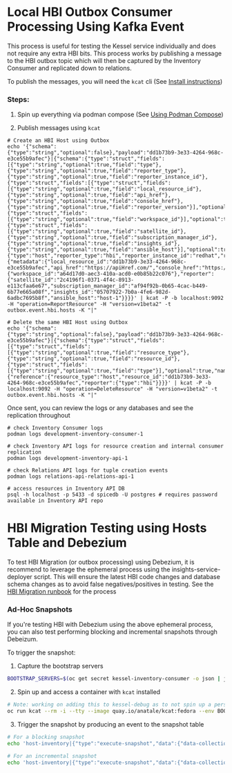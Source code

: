 # Local HBI Outbox Consumer Processing Using Kafka Event

This process is useful for testing the Kessel service individually and does not require any extra HBI bits. This process works by publishing a message to the HBI outbox topic which will then be captured by the Inventory Consumer and replicated down to relations.

To publish the messages, you will need the `kcat` cli (See [Install instructions](https://github.com/edenhill/kcat?tab=readme-ov-file#install))

### Steps:

1. Spin up everything via podman compose (See [Using Podman Compose](../../README.md#using-podman-compose-recommended))

2. Publish messages using `kcat`

```shell
# Create an HBI Host using Outbox
echo '{"schema":{"type":"string","optional":false},"payload":"dd1b73b9-3e33-4264-968c-e3ce55b9afec"}|{"schema":{"type":"struct","fields":[{"type":"string","optional":true,"field":"type"},{"type":"string","optional":true,"field":"reporter_type"},{"type":"string","optional":true,"field":"reporter_instance_id"},{"type":"struct","fields":[{"type":"struct","fields":[{"type":"string","optional":true,"field":"local_resource_id"},{"type":"string","optional":true,"field":"api_href"},{"type":"string","optional":true,"field":"console_href"},{"type":"string","optional":true,"field":"reporter_version"}],"optional":true,"name":"metadata"},{"type":"struct","fields":[{"type":"string","optional":true,"field":"workspace_id"}],"optional":true,"name":"common"},{"type":"struct","fields":[{"type":"string","optional":true,"field":"satellite_id"},{"type":"string","optional":true,"field":"subscription_manager_id"},{"type":"string","optional":true,"field":"insights_id"},{"type":"string","optional":true,"field":"ansible_host"}],"optional":true,"name":"reporter"}],"optional":true,"name":"representations"}],"optional":true,"name":"payload"},"payload":{"type":"host","reporter_type":"hbi","reporter_instance_id":"redhat","representations":{"metadata":{"local_resource_id":"dd1b73b9-3e33-4264-968c-e3ce55b9afec","api_href":"https://apiHref.com/","console_href":"https://www.console.com/","reporter_version":"2.7.16"},"common":{"workspace_id":"a64d17d0-aec3-410a-acd0-e0b85b22c076"},"reporter":{"satellite_id":"2c4196f1-0371-4f4c-8913-e113cfaa6e67","subscription_manager_id":"af94f92b-0b65-4cac-b449-6b77e665a08f","insights_id":"05707922-7b0a-4fe6-982d-6adbc7695b8f","ansible_host":"host-1"}}}}' | kcat -P -b localhost:9092 -H "operation=ReportResource" -H "version=v1beta2" -t outbox.event.hbi.hosts -K "|"

# Delete the same HBI Host using Outbox
echo '{"schema":{"type":"string","optional":false},"payload":"dd1b73b9-3e33-4264-968c-e3ce55b9afec"}|{"schema":{"type":"struct","fields":[{"type":"struct","fields":[{"type":"string","optional":true,"field":"resource_type"},{"type":"string","optional":true,"field":"resource_id"},{"type":"struct","fields":[{"type":"string","optional":true,"field":"type"}],"optional":true,"name":"reporter"}],"optional":true,"name":"reference"}],"optional":true,"name":"payload"},"payload":{"reference":{"resource_type":"host","resource_id":"dd1b73b9-3e33-4264-968c-e3ce55b9afec","reporter":{"type":"hbi"}}}}' | kcat -P -b localhost:9092 -H "operation=DeleteResource" -H "version=v1beta2" -t outbox.event.hbi.hosts -K "|"
```

Once sent, you can review the logs or any databases and see the replication throughout

```shell
# check Inventory Consumer logs
podman logs development-inventory-consumer-1

# check Inventory API logs for resource creation and internal consumer replication
podman logs development-inventory-api-1

# check Relations API logs for tuple creation events
podman logs relations-api-relations-api-1

# access resources in Inventory API DB
psql -h localhost -p 5433 -d spicedb -U postgres # requires password available in Inventory API repo
```

# HBI Migration Testing using Hosts Table and Debezium

To test HBI Migration (or outbox processing) using Debezium, it is recommend to leverage the ephemeral process using the insights-service-deployer script. This will ensure the latest HBI code changes and database schema changes as to avoid false negatives/positives in testing. See the [HBI Migration runbook](https://github.com/project-kessel/insights-service-deployer/blob/main/docs/hbi-migration-runbook.md) for the process

### Ad-Hoc Snapshots

If you're testing HBI with Debezium using the above ephemeral process, you can also test performing blocking and incremental snapshots through Debeizum.

To trigger the snapshot:

1. Capture the bootstrap servers

```bash
BOOTSTRAP_SERVERS=$(oc get secret kessel-inventory-consumer -o json | jq -r '.data."cdappconfig.json"' | base64 -d | jq -r '.kafka.brokers[] | "\(.hostname):\(.port)"')
```

2. Spin up and access a container with `kcat` installed

```bash
# Note: working on adding this to kessel-debug as to not spin up a personal image -- upstream image violates SCC's in OpenShift
oc run kcat --rm -i --tty --image quay.io/anatale/kcat:fedora --env BOOTSTRAP_SERVERS="$BOOTSTRAP_SERVERS"  -- bash
```

3. Trigger the snapshot by producing an event to the snapshot table

```bash
# For a blocking snapshot
echo 'host-inventory|{"type":"execute-snapshot","data":{"data-collections":["hbi.hosts"],"type":"blocking"}}' | kcat -P -b $BOOTSTRAP_SERVERS -t host-inventory.signal -K "|"

# For an incremental snapshot
echo 'host-inventory|{"type":"execute-snapshot","data":{"data-collections":["hbi.hosts"],"type":"INCREMENTAL"}}' | kcat -P -b $BOOTSTRAP_SERVERS -t host-inventory.signal -K "|"
```
